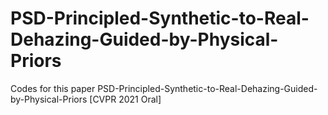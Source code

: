 # PSD-Principled-Synthetic-to-Real-Dehazing-Guided-by-Physical-Priors
Codes for this paper PSD-Principled-Synthetic-to-Real-Dehazing-Guided-by-Physical-Priors [CVPR 2021 Oral]

